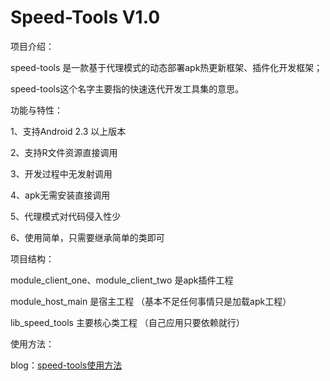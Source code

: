 # Speed-Tools  V1.0

项目介绍：

speed-tools 是一款基于代理模式的动态部署apk热更新框架、插件化开发框架；

speed-tools这个名字主要指的快速迭代开发工具集的意思。

	

功能与特性：

1、支持Android 2.3 以上版本

2、支持R文件资源直接调用

3、开发过程中无发射调用

4、apk无需安装直接调用

5、代理模式对代码侵入性少

6、使用简单，只需要继承简单的类即可




项目结构：

module_client_one、module_client_two 是apk插件工程

module_host_main 是宿主工程 （基本不足任何事情只是加载apk工程）

lib_speed_tools 主要核心类工程 （自己应用只要依赖就行）




使用方法：

blog：[speed-tools使用方法](http://blog.csdn.net/mhhyoucom/article/details/79000072#t9)





